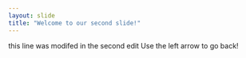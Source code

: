 ```yaml
---
layout: slide
title: "Welcome to our second slide!"
---
```

this line was modifed in the second edit 
Use the left arrow to go back!
